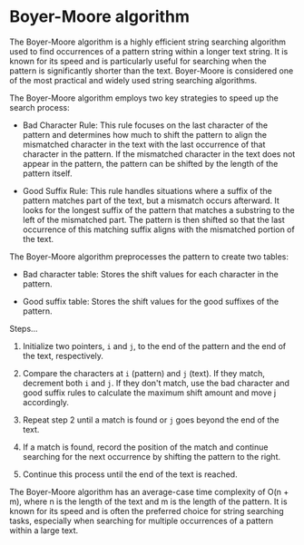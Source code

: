 # Boyer-Moore algorithm

The Boyer-Moore algorithm is a highly efficient string searching algorithm used to find occurrences of a pattern string within a longer text string. It is known for its speed and is particularly useful for searching when the pattern is significantly shorter than the text. Boyer-Moore is considered one of the most practical and widely used string searching algorithms.

The Boyer-Moore algorithm employs two key strategies to speed up the search process:

* Bad Character Rule: This rule focuses on the last character of the pattern and determines how much to shift the pattern to align the mismatched character in the text with the last occurrence of that character in the pattern. If the mismatched character in the text does not appear in the pattern, the pattern can be shifted by the length of the pattern itself.

* Good Suffix Rule: This rule handles situations where a suffix of the pattern matches part of the text, but a mismatch occurs afterward. It looks for the longest suffix of the pattern that matches a substring to the left of the mismatched part. The pattern is then shifted so that the last occurrence of this matching suffix aligns with the mismatched portion of the text.

The Boyer-Moore algorithm preprocesses the pattern to create two tables:

* Bad character table: Stores the shift values for each character in the pattern.
    
* Good suffix table: Stores the shift values for the good suffixes of the pattern.

Steps…

1. Initialize two pointers, `i` and `j`, to the end of the pattern and the end of the text, respectively.

2. Compare the characters at `i` (pattern) and `j` (text). If they match, decrement both `i` and `j`. If they don't match, use the bad character and good suffix rules to calculate the maximum shift amount and move j accordingly.

3. Repeat step 2 until a match is found or `j` goes beyond the end of the text.

4. If a match is found, record the position of the match and continue searching for the next occurrence by shifting the pattern to the right.

5. Continue this process until the end of the text is reached.

The Boyer-Moore algorithm has an average-case time complexity of O(n + m), where n is the length of the text and m is the length of the pattern. It is known for its speed and is often the preferred choice for string searching tasks, especially when searching for multiple occurrences of a pattern within a large text.